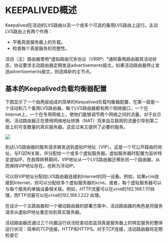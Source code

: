 # KEEPALIVED概述

Keepalived在活动的LVS路由以及一个或多个可选的备用LVS路由上运行。主动LVS路由上有两个作用：

- 平衡真是服务器上的负载。
- 检查每个真是服务的完整性。

活动（主）路由器使用*虚拟路由冗余协议（VRRP）*通知备用路由器其活动状态，协议要求主动路由器定期发送advertisements报文。如果活动路由器停止发送advertisements报文，则选择新的主节点。



## 基本的Keepalived负载均衡器配置

下图显示了一个由两层组成的简单的Keepalived负载均衡器配置，在第一层是一个活动和几个备用LVS路由器。每个LVS路由器都有两个网络接口，一个在Internet上，一个在专用网络上，使他们能够调节两个网络之间的流量。对于此示例，活动路由器正在使用网络地址转换（NAT）将来自互联网的流量引导到第二层上的可变数量的真实服务器。这反过来又提供了必要的服务。



![](https://blog-image.nos-eastchina1.126.net/lvs-two-tier-1.png)

 到达LVS路由器的服务请求被发送到虚拟IP地址（VIP）。这是一个可公开路由的地址，与FQDN关联，并分配给一个或多个虚拟服务器。虚拟服务器时配置为监听特定虚拟IP。在故障转移期间，VIP地址从一个LVS路由器迁移到另一个路由器，从而保持VIP地址存在。也称为浮动IP。

可以将VIP地址分配给LVS路由器连接到Internet的同一设备。例如，如果`eth0`连接到Internet，则可以分配给多个虚拟服务器的`eth0`。或者，每个虚拟服务器可以与每个服务的单独设备相关联。例如，HTTP流量可以在`eth0`的192.168.1.111处理，而FTP流量可以在`eth0`的192.168.1.222 处理。

在设计一个主路由器和一个被动路由器的部署方案中，活动路由器的角色是将服务请求从虚拟IP地址重定向到真实服务器。

活动路由器还通过三个内置运行状况检查动态监测真是服务器上的特定服务的整体运行状况：简单的TCP连接，HTTP和HTTPS。对于TCP连接，活动路由器将定期检查它